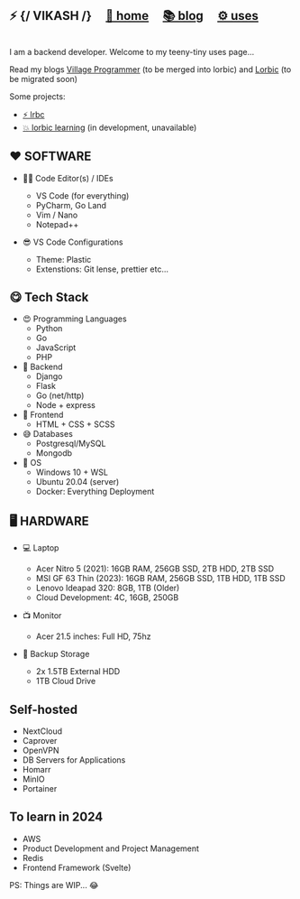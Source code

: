 ## ⚡ {/ VIKASH /}  &nbsp; &nbsp; [🏡 home](https://vikashpatel.net)  &nbsp; &nbsp; [📚 blog](https://www.lorbic.com) &nbsp; &nbsp; [⚙ uses](/uses)  

<br>
I am a backend developer.
Welcome to my teeny-tiny uses page...   

Read my blogs [Village Programmer](https://villageprogrammer.blogspot.com) (to be merged into lorbic) and [Lorbic](https://www.lorbic.com) (to be migrated soon) 

Some projects:  
  -  [⚡ lrbc](https://r.lorbic.com/)
  -  [💥 lorbic learning](https://learn.lorbic.com/) (in development, unavailable)
  

## ❤ SOFTWARE  
- 👨‍💻 Code Editor(s) / IDEs
  - VS Code (for everything)
  - PyCharm, Go Land
  - Vim / Nano
  - Notepad++

- 😎 VS Code Configurations
  - Theme: Plastic
  - Extenstions: Git lense, prettier etc... 

## 😋 Tech Stack  
- 😍 Programming Languages
  - Python
  - Go
  - JavaScript
  - PHP
- 🤗 Backend
  - Django
  - Flask
  - Go (net/http)
  - Node + express
- 🤩 Frontend
  - HTML + CSS + SCSS
- 😅 Databases
  - Postgresql/MySQL
  - Mongodb
- 🤣 OS
  - Windows 10 + WSL
  - Ubuntu 20.04 (server)
  - Docker: Everything Deployment

## 🖥 HARDWARE  
- 💻 Laptop 
  - Acer Nitro 5 (2021): 16GB RAM, 256GB SSD, 2TB HDD, 2TB SSD
  - MSI GF 63 Thin (2023): 16GB RAM, 256GB SSD, 1TB HDD, 1TB SSD
  - Lenovo Ideapad 320: 8GB, 1TB (Older)
  - Cloud Development: 4C, 16GB, 250GB

- 📺 Monitor
  - Acer 21.5 inches: Full HD, 75hz

- 💾 Backup Storage
  - 2x 1.5TB External HDD
  - 1TB Cloud Drive

## Self-hosted
- NextCloud
- Caprover
- OpenVPN
- DB Servers for Applications
- Homarr
- MinIO
- Portainer


## To learn in 2024
- AWS 
- Product Development and Project Management 
- Redis
- Frontend Framework (Svelte)


PS: Things are WIP... 😂

